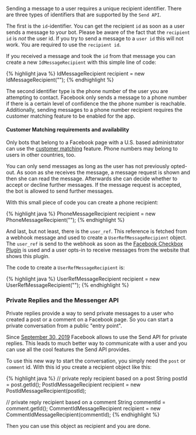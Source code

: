 Sending a message to a user requires a unique recipient identifier. There are three types of identifiers that are supported by the `Send API`.

The first is the `id`-identifier. You can get the recipient `id` as soon as a user sends a message to your bot. Please be aware of the fact that the `recipient id` is *not* the user id. If you try to send a message to a `user id` this will not work. You are required to use the `recipient id`.

If you received a message and took the `id` from that message you can create a new `IdMessageRecipient` with this simple line of code:

{% highlight java %}
IdMessageRecipient recipient = new IdMessageRecipient("<userID>");
{% endhighlight %}

The second identifier type is the phone number of the user you are attempting to contact. Facebook only sends a message to a phone number if there is a certain level of confidence the the phone number is reachable. Additionally, sending messages to a phone number recipient requires the customer matching feature to be enabled for the app.

<div class="rfb-callout info" role="alert">
	<h4>
		Customer Matching requirements and availability
	</h4>
	<p>
		Only bots that belong to a Facebook page with a U.S. based administrator can use the <a href="https://developers.facebook.com/docs/messenger-platform/identity/customer-matching/" target="_blank">customer matching</a> feature. Phone numbers may belong to users in other countries, too.
	</p>
	<p>
		You can only send messages as long as the user has not previously opted-out. As soon as she receives the message, a message request is shown and then she can read the message. Afterwards she can decide whether to accept or decline further messages. If the message request is accepted, the bot is allowed to send further messages.
	</p>
</div>

With this small piece of code you can create a phone recipient:

{% highlight java %}
PhoneMessageRecipient recipient = new PhoneMessageRecipient("<userPhone>");
{% endhighlight %}

And last, but not least, there is the `user_ref`. This reference is fetched from a webhook message and used to create a `UserRefMessageRecipient` object. The `user_ref` is send to the webhook as soon as the <a target="_blank" href="https://developers.facebook.com/docs/messenger-platform/discovery/checkbox-plugin">Facebook Checkbox Plugin</a> is used and a user opts-in to receive messages from the website that shows this plugin. 

The code to create a `UserRefMessageRecipient` is:

{% highlight java %}
UserRefMessageRecipient recipient = new UserRefMessageRecipient("<userRef>");
{% endhighlight %}

### Private Replies and the Messenger API

Private replies provide a way to send private messages to a user who created a post or a comment on a Facebook page. So you can start a private conversation from a public "entry point".

Since <a href="_blank" href="https://developers.facebook.com/docs/messenger-platform/discovery/private-replies">September 30, 2019</a> Facebook allows to use the Send API for private replies. This leads to much better way to communicate with a user and you can use all the cool features the Send API provides.

To use this new way to start the conversation, you simply need the `post` or `comment` id. With this id you create a recipient object like this:

{% highlight java %}
// private reply recipient based on a post
String postId = post.getId(); 
PostIdMessageRecipient recipient = new PostIdMessageRecipient(postId);

// private reply recipient based on a comment
String commentId = comment.getId();
CommentIdMessageRecipient recipient = new CommentIdMessageRecipient(commentId);
{% endhighlight %}

Then you can use this object as recipient and you are done.